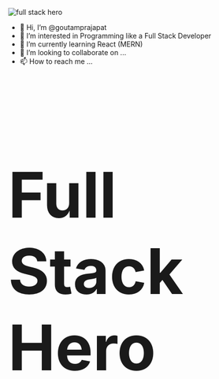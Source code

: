 ![full stack hero](https://github.com/goutamprajapat/goutamprajapat/assets/84739048/5b62a93e-fc0c-404d-9388-39c83ea5213a)

- 👋 Hi, I’m @goutamprajapat
- 👀 I’m interested in Programming like a Full Stack Developer 
- 🌱 I’m currently learning React (MERN)
- 💞️ I’m looking to collaborate on ...
- 📫 How to reach me ...

<!---
goutamprajapat/goutamprajapat is a ✨ special ✨ repository because its `README.md` (this file) appears on your GitHub profile.
You can click the Preview link to take a look at your changes.
--->

<!--![20210506_154204](https://user-images.githubusercontent.com/84739048/179404367-d238bf4c-6b31-4549-8868-638ba4776443.png)-->
<h1 style="font-size:8rem;">Full Stack Hero</h1>
